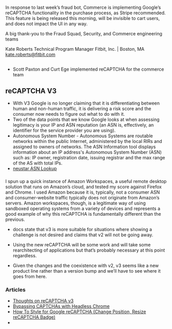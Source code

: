 
In response to last week’s fraud bot, Commerce is implementing Google’s reCAPTCHA functionality in the purchase process, as Stripe recommended. This feature is being released this morning, will be invisible to cart users, and does not impact the UI in any way. 
 
A big thank-you to the Fraud Squad, Security, and Commerce engineering teams 

Kate Roberts
Technical Program Manager
Fitbit, Inc. | Boston, MA
kate.roberts@fitbit.com
##
* Scott Paxton and Curt Ege implemented reCAPTCHA for the commerce team


## reCAPTCHA V3
* With V3 Google is no longer claiming that it is differentiating between human and non-human traffic, it is delivering a risk score and the consumer now needs to figure out what to do with it.
* Two of the data points that we know Google looks at when assessing legitimacy is your IP and ASN reputation (an ASN is, effectively, an identifier for the service provider you are using). 
* Autonomous System Number - Autonomous Systems are routable networks within the public Internet, administered by the local RIRs and assigned to owners of networks. The ASN Information tool displays information about an IP address's Autonomous System Number (ASN) such as: IP owner, registration date, issuing registrar and the max range of the AS with total IPs.
* [neustar ASN Lookup](https://www.ultratools.com/tools/asnInfo)
### 
I spun up a quick instance of Amazon Workspaces, a useful remote desktop solution that runs on Amazon’s cloud, and tested my score against Firefox and Chrome. I used Amazon because it is, typically, not a consumer ASN and consumer-website traffic typically does not originate from Amazon’s servers. Amazon workspaces, though, is a legitimate way of using sandboxed operating systems from a variety of devices and represents a good example of why this reCAPTCHA is fundamentally different than the previous.

* docs state that v3 is more suitable for situations where showing a challenge is not desired and claims that v2 will not be going away. 

* Using the new reCAPTCHA will be some work and will take some rearchitecting of applications but that’s probably necessary at this point regardless.

* Given the changes and the coexistence with v2, v3 seems like a new product line rather than a version bump and we’ll have to see where it goes from here.

### Articles
* [Thoughts on reCAPTCHA v3](https://medium.com/@jsoverson/thoughts-on-recaptcha-v3-e837d4a0a63)
* [Bypassing CAPTCHAs with Headless Chrome](https://medium.com/@jsoverson/bypassing-captchas-with-headless-chrome-93f294518337)
* [How To Style for Google reCAPTCHA (Change Position, Resize reCAPTCHA Badge)](https://medium.com/@ohiwill/how-to-style-for-google-recaptcha-change-position-resize-recaptcha-badge-bc1c1b4fbd6d)
* 